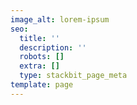 ```yaml
---
image_alt: lorem-ipsum
seo:
  title: ''
  description: ''
  robots: []
  extra: []
  type: stackbit_page_meta
template: page
---
```

